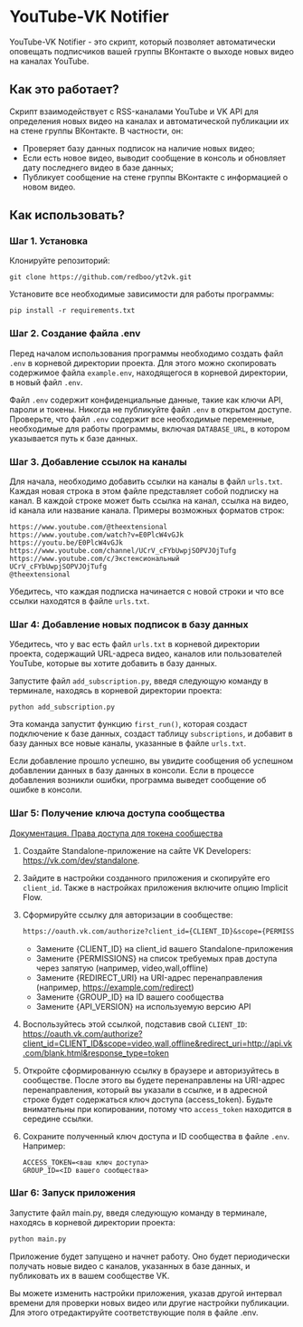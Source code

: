 # YouTube-VK Notifier

YouTube-VK Notifier - это скрипт, который позволяет автоматически оповещать подписчиков вашей группы ВКонтакте о выходе новых видео на каналах YouTube.

## Как это работает?

Скрипт взаимодействует с RSS-каналами YouTube и VK API для определения новых видео на каналах и автоматической публикации их на стене группы ВКонтакте. В частности, он:

- Проверяет базу данных подписок на наличие новых видео;
- Если есть новое видео, выводит сообщение в консоль и обновляет дату последнего видео в базе данных;
- Публикует сообщение на стене группы ВКонтакте с информацией о новом видео.

## Как использовать?

### Шаг 1. Установка

Клонируйте репозиторий:

```shell
git clone https://github.com/redboo/yt2vk.git
```

Установите все необходимые зависимости для работы программы:

```shell
pip install -r requirements.txt
```

### Шаг 2. Создание файла .env

Перед началом использования программы необходимо создать файл `.env` в корневой директории проекта. Для этого можно скопировать содержимое файла `example.env`, находящегося в корневой директории, в новый файл `.env`.

Файл `.env` содержит конфиденциальные данные, такие как ключи API, пароли и токены. Никогда не публикуйте файл `.env` в открытом доступе. Проверьте, что файл `.env` содержит все необходимые переменные, необходимые для работы программы, включая `DATABASE_URL`, в котором указывается путь к базе данных.

### Шаг 3. Добавление ссылок на каналы

Для начала, необходимо добавить ссылки на каналы в файл `urls.txt`. Каждая новая строка в этом файле представляет собой подписку на канал. В каждой строке может быть ссылка на канал, ссылка на видео, id канала или название канала. Примеры возможных форматов строк:

```text
https://www.youtube.com/@theextensional
https://www.youtube.com/watch?v=E0PlcW4vGJk
https://youtu.be/E0PlcW4vGJk
https://www.youtube.com/channel/UCrV_cFYbUwpjSOPVJOjTufg
https://www.youtube.com/c/Экстенсиональный
UCrV_cFYbUwpjSOPVJOjTufg
@theextensional
```

Убедитесь, что каждая подписка начинается с новой строки и что все ссылки находятся в файле `urls.txt`.

### Шаг 4: Добавление новых подписок в базу данных

Убедитесь, что у вас есть файл `urls.txt` в корневой директории проекта, содержащий URL-адреса видео, каналов или пользователей YouTube, которые вы хотите добавить в базу данных.

Запустите файл `add_subscription.py`, введя следующую команду в терминале, находясь в корневой директории проекта:

```shell
python add_subscription.py
```

Эта команда запустит функцию `first_run()`, которая создаст подключение к базе данных, создаст таблицу `subscriptions`, и добавит в базу данных все новые каналы, указанные в файле `urls.txt`.

Если добавление прошло успешно, вы увидите сообщения об успешном добавлении данных в базу данных в консоли. Если в процессе добавления возникли ошибки, программа выведет сообщение об ошибке в консоли.

### Шаг 5: Получение ключа доступа сообщества

[Документация. Права доступа для токена сообщества](https://vk.com/dev/permissions?f=2.%20%D0%9F%D1%80%D0%B0%D0%B2%D0%B0%20%D0%B4%D0%BE%D1%81%D1%82%D1%83%D0%BF%D0%B0%20%D0%B4%D0%BB%D1%8F%20%D1%82%D0%BE%D0%BA%D0%B5%D0%BD%D0%B0%20%D1%81%D0%BE%D0%BE%D0%B1%D1%89%D0%B5%D1%81%D1%82%D0%B2%D0%B0)

1. Создайте Standalone-приложение на сайте VK Developers: <https://vk.com/dev/standalone>.

2. Зайдите в настройки созданного приложения и скопируйте его `client_id`. Также в настройках приложения включите опцию Implicit Flow.

3. Сформируйте ссылку для авторизации в сообществе:

    ```txt
    https://oauth.vk.com/authorize?client_id={CLIENT_ID}&scope={PERMISSIONS}&redirect_uri={REDIRECT_URI}&response_type=token&group_ids={GROUP_ID}&v={API_VERSION}
    ```

   - Замените {CLIENT_ID} на client_id вашего Standalone-приложения
   - Замените {PERMISSIONS} на список требуемых прав доступа через запятую (например, video,wall,offline)
   - Замените {REDIRECT_URI} на URI-адрес перенаправления (например, <https://example.com/redirect>)
   - Замените {GROUP_ID} на ID вашего сообщества
   - Замените {API_VERSION} на используемую версию API

4. Воспользуйтесь этой ссылкой, подставив свой `CLIENT_ID`:
<https://oauth.vk.com/authorize?client_id=CLIENT_ID&scope=video,wall,offline&redirect_uri=http://api.vk.com/blank.html&response_type=token>

5. Откройте сформированную ссылку в браузере и авторизуйтесь в сообществе. После этого вы будете перенаправлены на URI-адрес перенаправления, который вы указали в ссылке, и в адресной строке будет содержаться ключ доступа (access_token). Будьте внимательны при копировании, потому что `access_token` находится в середине ссылки.

6. Сохраните полученный ключ доступа и ID сообщества в файле `.env`. Например:

    ```dotenv
    ACCESS_TOKEN=<ваш ключ доступа>
    GROUP_ID=<ID вашего сообщества>
    ```

### Шаг 6: Запуск приложения

Запустите файл main.py, введя следующую команду в терминале, находясь в корневой директории проекта:

```python
python main.py
```

Приложение будет запущено и начнет работу. Оно будет периодически получать новые видео с каналов, указанных в базе данных, и публиковать их в вашем сообществе VK.

Вы можете изменить настройки приложения, указав другой интервал времени для проверки новых видео или другие настройки публикации. Для этого отредактируйте соответствующие поля в файле .env.
